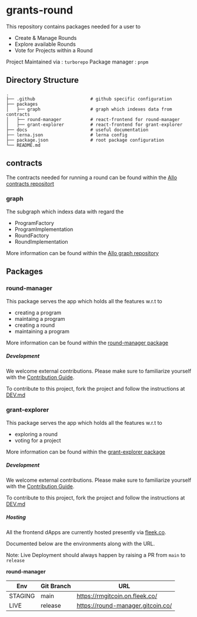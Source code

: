 # grants-round

This repository contains packages needed for a user to
- Create & Manage Rounds
- Explore available Rounds
- Vote for Projects within a Round

Project Maintained via  : `turborepo`
Package manager         : `pnpm`

## Directory Structure

```
.
├── .github                     # github specific configuration
├── packages
│   ├── graph                   # graph which indexes data from contracts
│   ├── round-manager           # react-frontend for round-manager
│   ├── grant-explorer          # react-frontend for grant-explorer
├── docs                        # useful documentation
├── lerna.json                  # lerna config
├── package.json                # root package configuration
└── README.md
```


## contracts

The contracts needed for running a round can be found within the [Allo contracts repositort](https://github.com/Allo-Protocol/contracts)

### graph

The subgraph which indexs data with regard the
- ProgramFactory
- ProgramImplementation
- RoundFactory
- RoundImplementation

More information can be found within the [Allo graph repository](https://github.com/Allo-Protocol/graph)

## Packages

### round-manager

This package serves the app which holds all the features w.r.t to

- creating a program
- maintaing a program
- creating a round
- maintaining a program

More information can be found within the [round-manager package](packages/round-manager)

##### Development

We welcome external contributions. Please make sure to familiarize yourself with the [Contribution Guide](CONTRIBUTING.md).

To contribute to this project, fork the project and follow the instructions at [DEV.md](packages/round-manager/docs/DEV.md)

### grant-explorer

This package serves the app which holds all the features w.r.t to

- exploring a round
- voting for a project


More information can be found within the [grant-explorer package](packages/grant-explorer)

##### Development

We welcome external contributions. Please make sure to familiarize yourself with the [Contribution Guide](CONTRIBUTING.md).

To contribute to this project, fork the project and follow the instructions at [DEV.md](packages/grant-explorer/docs/DEV.md)

##### Hosting

All the frontend dApps are currently hosted presently via [fleek.co](https://fleek.co/).

Documented below are the environments along with the URL.

Note: Live Deployment should always happen by raising a PR from `main` to `release`

**round-manager**

| Env     | Git Branch | URL                               |
|---------|------------|-----------------------------------|
| STAGING | main       | https://rmgitcoin.on.fleek.co/    |
| LIVE    | release    | https://round-manager.gitcoin.co/ |
